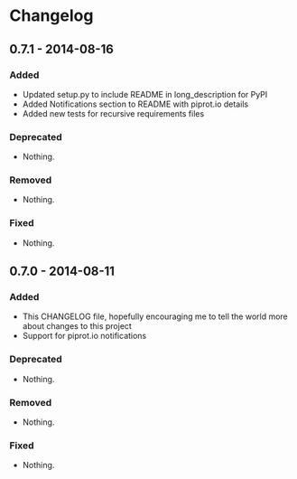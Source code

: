 # Changelog

## 0.7.1 - 2014-08-16

### Added
- Updated setup.py to include README in long_description for PyPI
- Added Notifications section to README with piprot.io details
- Added new tests for recursive requirements files

### Deprecated
- Nothing.

### Removed
- Nothing.

### Fixed
- Nothing.


## 0.7.0 - 2014-08-11

### Added
- This CHANGELOG file, hopefully encouraging me to tell the world more about changes to this project
- Support for piprot.io notifications

### Deprecated
- Nothing.

### Removed
- Nothing.

### Fixed
- Nothing.
